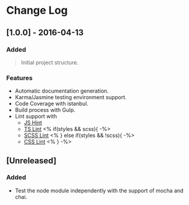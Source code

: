# Change Log

## [1.0.0] - 2016-04-13

### Added
> Initial project structure.

### Features
- Automatic documentation generation.
- Karma/Jasmine testing environment support.
- Code Coverage with istanbul.
- Build process with Gulp.
- Lint support with
  - [JS Hint](http://jshint.com/)
  - [TS Lint](https://www.npmjs.com/package/tslint)
<% if(styles && scss){ -%>
  - [SCSS Lint](https://www.npmjs.com/package/gulp-scss-lint)
<% } else if(styles && !scss){ -%>
  - [CSS Lint](https://www.npmjs.com/package/gulp-csslint) 
<% } -%>  
 
## [Unreleased]
### Added
- Test the node module independently with the support of mocha and chai.
